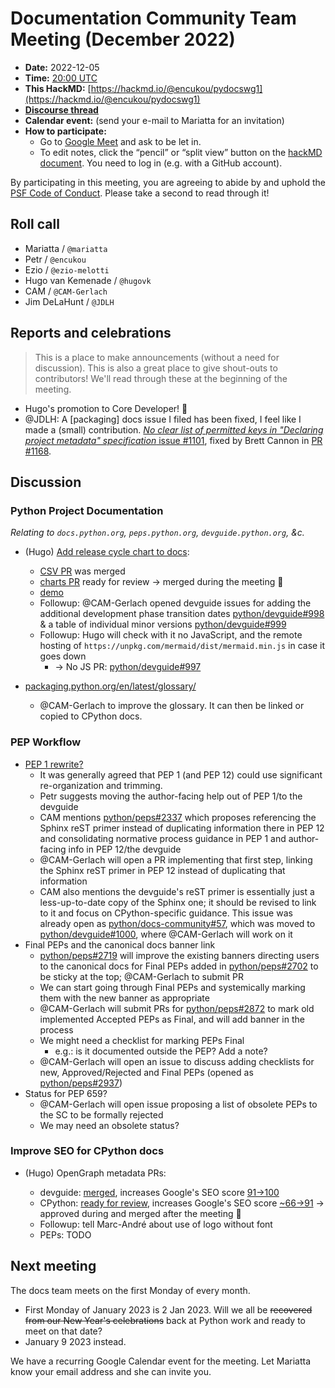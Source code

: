 # Documentation Community Team Meeting (December 2022)

- **Date:** 2022-12-05
- **Time:** [20:00 UTC](https://arewemeetingyet.com/UTC/2022-12-05/20:00/Docs%20Meeting)
- **This HackMD:** [https://hackmd.io/@encukou/pydocswg1](https://hackmd.io/@encukou/pydocswg1)
- [**Discourse thread**](https://discuss.python.org/t/21578)
- **Calendar event:** (send your e-mail to Mariatta for an invitation)
- **How to participate:**
  -  Go to [Google Meet](https://meet.google.com/dii-qrzf-wkw) and ask to be let in.
  -  To edit notes, click the “pencil” or “split view” button on the [hackMD document](https://hackmd.io/@encukou/pydocswg1). You need to log in (e.g. with a GitHub account).

By participating in this meeting, you are agreeing to abide by and uphold the [PSF Code of Conduct](https://www.python.org/psf/codeofconduct/).
Please take a second to read through it!

## Roll call

- Mariatta / `@mariatta`
- Petr / `@encukou`
- Ezio / `@ezio-melotti`
- Hugo van Kemenade / `@hugovk`
- CAM / `@CAM-Gerlach`
- Jim DeLaHunt / `@JDLH`


## Reports and celebrations

> This is a place to make announcements (without a need for discussion). This is also a great place to give shout-outs to contributors! We'll read through these at the beginning of the meeting.

- Hugo's promotion to Core Developer! 🎊
- @JDLH: A [packaging] docs issue I filed has been fixed, I feel like I made a (small) contribution. [*No clear list of permitted keys in "Declaring project metadata" specification* issue #1101](https://github.com/pypa/packaging.python.org/issues/1101), fixed by Brett Cannon in [PR #1168](https://github.com/pypa/packaging.python.org/pull/1168).

## Discussion

### Python Project Documentation

*Relating to `docs.python.org`, `peps.python.org`, `devguide.python.org`, &c.*

* (Hugo) [Add release cycle chart to docs](https://github.com/python/docs-community/issues/67):
  * [CSV PR](https://github.com/python/devguide/pull/884) was merged
  * [charts PR](https://github.com/python/devguide/pull/988) ready for review -> merged during the meeting :rocket:
  * [demo](https://devguide.python.org/versions/#python-release-cycle)
  * Followup: @CAM-Gerlach opened devguide issues for adding the additional development phase transition dates [python/devguide#998](https://github.com/python/devguide/issues/998) & a table of individual minor versions [python/devguide#999](https://github.com/python/devguide/issues/999)
  * Followup: Hugo will check with it no JavaScript, and the remote hosting of `https://unpkg.com/mermaid/dist/mermaid.min.js` in case it goes down
    * -> No JS PR: [python/devguide#997](https://github.com/python/devguide/pull/997)

* [packaging.python.org/en/latest/glossary/](https://packaging.python.org/en/latest/glossary/)
  * @CAM-Gerlach to improve the glossary. It can then be linked or copied to CPython docs.

### PEP Workflow

* [PEP 1 rewrite?](https://discuss.python.org/t/21068/26)
  * It was generally agreed that PEP 1 (and PEP 12) could use significant re-organization and trimming.
  * Petr suggests moving the author-facing help out of PEP 1/to the devguide
  * CAM mentions [python/peps#2337](https://github.com/python/peps/issues/2337) which proposes referencing the Sphinx reST primer instead of duplicating information there in PEP 12 and consolidating normative process guidance in PEP 1 and author-facing info in PEP 12/the devguide
  * @CAM-Gerlach will open a PR implementing that first step, linking the Sphinx reST primer in PEP 12 instead of duplicating that information
  * CAM also mentions the devguide's reST primer is essentially just a less-up-to-date copy of the Sphinx one; it should be revised to link to it and focus on CPython-specific guidance. This issue was already open as [python/docs-community#57](https://github.com/python/docs-community/issues/57), which was moved to [python/devguide#1000](https://github.com/python/devguide/issues/1000), where @CAM-Gerlach will work on it
* Final PEPs and the canonical docs banner link
  * [python/peps#2719](https://github.com/python/peps/issues/2719) will improve the existing banners directing users to the canonical docs for Final PEPs added in [python/peps#2702](https://github.com/python/peps/pull/2702) to be sticky at the top; @CAM-Gerlach to submit PR
  * We can start going through Final PEPs and systemically marking them with the new banner as appropriate
  * @CAM-Gerlach will submit PRs for [python/peps#2872](https://github.com/python/peps/issues/2872) to mark old implemented Accepted PEPs as Final, and will add banner in the process
  * We might need a checklist for marking PEPs Final
    * e.g.: is it documented outside the PEP? Add a note?
   * @CAM-Gerlach will open an issue to discuss adding checklists for new, Approved/Rejected and Final PEPs (opened as [python/peps#2937](https://github.com/python/peps/issues/2937))
* Status for PEP 659?
  * @CAM-Gerlach will open issue proposing a list of obsolete PEPs to the SC to be formally rejected
  * We may need an obsolete status?

### Improve SEO for CPython docs

* (Hugo) OpenGraph metadata PRs:

  * devguide: [merged](https://github.com/python/devguide/pull/953), increases Google's SEO score [91->100](https://github.com/python/devguide/pull/953#issuecomment-1332183148)
  * CPython: [ready for review](https://github.com/python/cpython/pull/99931), increases Google's SEO score [~66->91](https://github.com/python/cpython/pull/99931) -> approved during and merged after the meeting :rocket:
  * Followup: tell Marc-André about use of logo without font
  * PEPs: TODO

## Next meeting

The docs team meets on the first Monday of every month.
* First Monday of January 2023 is 2 Jan 2023. Will we all be ~~recovered from our New Year's celebrations~~ back at Python work and ready to meet on that date?
* January 9 2023 instead.

We have a recurring Google Calendar event for the meeting.
Let Mariatta know your email address and she can invite you.
